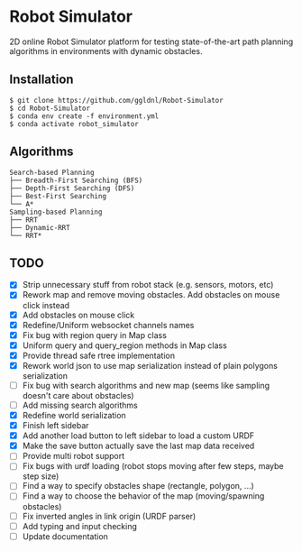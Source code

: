# Robot Simulator

2D online Robot Simulator platform for testing state-of-the-art path planning algorithms in environments with dynamic obstacles.

## Installation

    $ git clone https://github.com/ggldnl/Robot-Simulator
    $ cd Robot-Simulator
    $ conda env create -f environment.yml
    $ conda activate robot_simulator

## Algorithms

```
Search-based Planning
├── Breadth-First Searching (BFS)
├── Depth-First Searching (DFS)
├── Best-First Searching
└── A*
Sampling-based Planning
├── RRT
├── Dynamic-RRT
└── RRT*
```

## TODO

- [x] Strip unnecessary stuff from robot stack (e.g. sensors, motors, etc)
- [x] Rework map and remove moving obstacles. Add obstacles on mouse click instead
- [x] Add obstacles on mouse click
- [x] Redefine/Uniform websocket channels names
- [x] Fix bug with region query in Map class
- [x] Uniform query and query_region methods in Map class
- [x] Provide thread safe rtree implementation
- [x] Rework world json to use map serialization instead of plain polygons serialization
- [ ] Fix bug with search algorithms and new map (seems like sampling doesn't care about obstacles)
- [ ] Add missing search algorithms
- [x] Redefine world serialization
- [x] Finish left sidebar
- [x] Add another load button to left sidebar to load a custom URDF
- [x] Make the save button actually save the last map data received
- [ ] Provide multi robot support
- [ ] Fix bugs with urdf loading (robot stops moving after few steps, maybe step size)
- [ ] Find a way to specify obstacles shape (rectangle, polygon, ...)
- [ ] Find a way to choose the behavior of the map (moving/spawning obstacles)
- [ ] Fix inverted angles in link origin (URDF parser)
- [ ] Add typing and input checking 
- [ ] Update documentation
